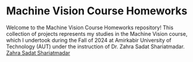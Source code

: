 # Machine Vision Course Homeworks

Welcome to the Machine Vision Course Homeworks repository! This collection of projects represents my studies in the Machine Vision course, which I undertook during the Fall of 2024 at Amirkabir University of Technology (AUT) under the instruction of Dr. Zahra Sadat Shariatmadar. 
[Zahra Sadat Shariatmadar](https://scholar.google.com/citations?user=SrN4regAAAAJ&hl=en)

